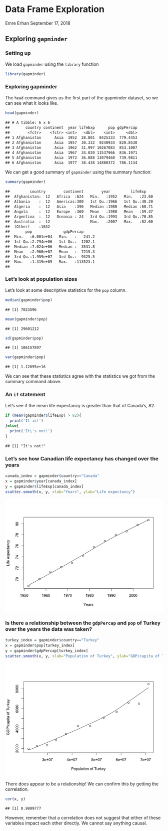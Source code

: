 Data Frame Exploration
================
Emre Erhan
September 17, 2018

## Exploring `gapminder`

### Setting up

We load `gapminder` using the `library` function

``` r
library(gapminder)
```

### Exploring gapminder

The `head` command gives us the first part of the gapminder dataset, so
we can see what it looks like.

``` r
head(gapminder)
```

    ## # A tibble: 6 x 6
    ##       country continent  year lifeExp      pop gdpPercap
    ##        <fctr>    <fctr> <int>   <dbl>    <int>     <dbl>
    ## 1 Afghanistan      Asia  1952  28.801  8425333  779.4453
    ## 2 Afghanistan      Asia  1957  30.332  9240934  820.8530
    ## 3 Afghanistan      Asia  1962  31.997 10267083  853.1007
    ## 4 Afghanistan      Asia  1967  34.020 11537966  836.1971
    ## 5 Afghanistan      Asia  1972  36.088 13079460  739.9811
    ## 6 Afghanistan      Asia  1977  38.438 14880372  786.1134

We can get a good summary of `gapminder` using the summary function:

``` r
summary(gapminder)
```

    ##         country        continent        year         lifeExp     
    ##  Afghanistan:  12   Africa  :624   Min.   :1952   Min.   :23.60  
    ##  Albania    :  12   Americas:300   1st Qu.:1966   1st Qu.:48.20  
    ##  Algeria    :  12   Asia    :396   Median :1980   Median :60.71  
    ##  Angola     :  12   Europe  :360   Mean   :1980   Mean   :59.47  
    ##  Argentina  :  12   Oceania : 24   3rd Qu.:1993   3rd Qu.:70.85  
    ##  Australia  :  12                  Max.   :2007   Max.   :82.60  
    ##  (Other)    :1632                                                
    ##       pop              gdpPercap       
    ##  Min.   :6.001e+04   Min.   :   241.2  
    ##  1st Qu.:2.794e+06   1st Qu.:  1202.1  
    ##  Median :7.024e+06   Median :  3531.8  
    ##  Mean   :2.960e+07   Mean   :  7215.3  
    ##  3rd Qu.:1.959e+07   3rd Qu.:  9325.5  
    ##  Max.   :1.319e+09   Max.   :113523.1  
    ## 

### Let’s look at population sizes

Let’s look at some descriptive statistics for the `pop` column.

``` r
median(gapminder$pop)
```

    ## [1] 7023596

``` r
mean(gapminder$pop)
```

    ## [1] 29601212

``` r
sd(gapminder$pop)
```

    ## [1] 106157897

``` r
var(gapminder$pop)
```

    ## [1] 1.12695e+16

We can see that these statistics agree with the statistics we got from
the summary command above.

### An `if` statement

Let’s see if the mean life expectancy is greater than that of Canada’s,
82.

``` r
if (mean(gapminder$lifeExp) > 82){
  print('It is!')
}else{
  print('It\'s not!')
}
```

    ## [1] "It's not!"

### Let’s see how Canadian life expectancy has changed over the years

``` r
canada_index = gapminder$country=="Canada"
x = gapminder$year[canada_index]
y = gapminder$lifeExp[canada_index]
scatter.smooth(x, y, xlab="Years", ylab="Life expectancy")
```

![](hw01_gapminder_files/figure-gfm/unnamed-chunk-6-1.png)<!-- -->

### Is there a relationship between the `gdpPercap` and `pop` of Turkey over the years the data was taken?

``` r
turkey_index = gapminder$country=="Turkey"
x = gapminder$pop[turkey_index]
y = gapminder$gdpPercap[turkey_index]
scatter.smooth(x, y, xlab="Population of Turkey", ylab="GDP/capita of Turkey")
```

![](hw01_gapminder_files/figure-gfm/unnamed-chunk-7-1.png)<!-- -->

There does appear to be a relationship\! We can confirm this by getting
the correlation.

``` r
cor(x, y)
```

    ## [1] 0.9809777

However, remember that a correlation does not suggest that either of
these variables impact each other directly. We cannot say anything
causal.
